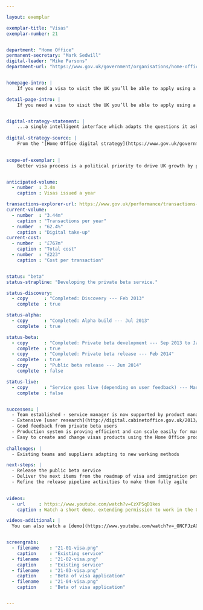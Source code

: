 ```yaml
---

layout: exemplar

exemplar-title: "Visas"
exemplar-number: 21


department: "Home Office"
permanent-secretary: "Mark Sedwill"
digital-leader: "Mike Parsons"
department-url: "https://www.gov.uk/government/organisations/home-office"


homepage-intro: |
    If you need a visa to visit the UK you’ll be able to apply using a simple online service

detail-page-intro: |
    If you need a visa to visit the UK you’ll be able to apply using a simple online service


digital-strategy-statement: |
    ...a single intelligent interface which adapts the questions it asks the user based on business rules: avoiding unnecessary questions and providing a dynamic, streamlined process that users (many of whom are not native English speakers) find simple and accessible.
    
digital-strategy-source: |
    From the '[Home Office digital strategy](https://www.gov.uk/government/publications/home-office-digital-strategy)' --- December 2012
    

scope-of-exemplar: |
    Better visa process is a political priority to drive UK growth by promoting visits from tourists, students and business people. [Currently 3.4m visas are issued at a cost of £767m/year, £223 per transaction](https://www.gov.uk/performance/transactions-explorer/service-details/home-office-visas-immigration-applications).


anticipated-volume:
  - number  : 3.4m
    caption : Visas issued a year

transactions-explorer-url: https://www.gov.uk/performance/transactions-explorer/service-details/moj-money-claims
current-volume:
  - number  : "3.44m"
    caption : "Transactions per year"
  - number  : "62.4%"
    caption : "Digital take-up"
current-cost:
  - number  : "£767m"
    caption : "Total cost"
  - number  : "£223"
    caption : "Cost per transaction"


status: "beta"
status-strapline: "Developing the private beta service."

status-discovery:
  - copy      : "Completed: Discovery --- Feb 2013"
    complete  : true

status-alpha:
  - copy      : "Completed: Alpha build --- Jul 2013"
    complete  : true

status-beta:
  - copy      : "Completed: Private beta development --- Sep 2013 to Jan 2014"
    complete  : true
  - copy      : "Completed: Private beta release --- Feb 2014"
    complete  : true
  - copy      : "Public beta release --- Jun 2014"
    complete  : false

status-live:
  - copy      : "Service goes live (depending on user feedback) --- Mar 2015"
    complete  : false


successes: |
  - Team established - service manager is now supported by product managers and owners
  - Extensive [user research](http://digital.cabinetoffice.gov.uk/2013/10/09/testing-with-users-around-the-world/) with a range of groups, including overseas users and UK legal representatives
  - Good feedback from private beta users
  - Production system is proving efficient and can scale easily for many users 
  - Easy to create and change visas products using the Home Office product catalogue
  
challenges: |
  - Existing teams and suppliers adapting to new working methods 

next-steps: |
  - Release the public beta service 
  - Deliver the next items from the roadmap of visa and immigration products
  - Refine the release pipeline activities to make them fully agile
  

videos:
  - url     : https://www.youtube.com/watch?v=CzXPSqD1kes
    caption : Watch a short demo, extending permission to work in the UK, filmed January 2014

videos-additional: |
  You can also watch a [demo](https://www.youtube.com/watch?v=_ONCFJzA0CM) introducing the service, filmed July 2013.


screengrabs:
  - filename    : "21-01-visa.png"
    caption     : "Existing service"
  - filename    : "21-02-visa.png"
    caption     : "Existing service"
  - filename    : "21-03-visa.png"
    caption     : "Beta of visa application"
  - filename    : "21-04-visa.png"
    caption     : "Beta of visa application"


---
```




